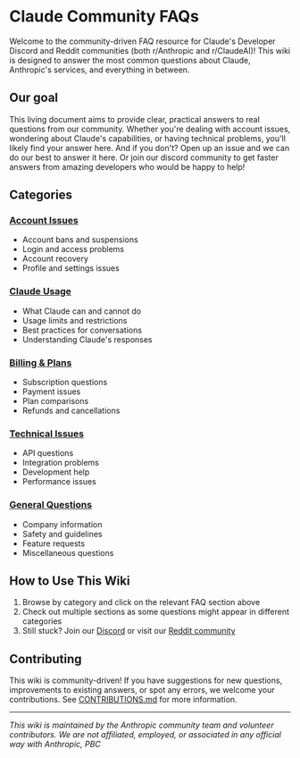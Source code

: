 # Claude Community FAQs

Welcome to the community-driven FAQ resource for Claude's Developer Discord and Reddit communities (both r/Anthropic and r/ClaudeAI)! This wiki is designed to answer the most common questions about Claude, Anthropic's services, and everything in between.

## Our goal

This living document aims to provide clear, practical answers to real questions from our community. Whether you're dealing with account issues, wondering about Claude's capabilities, or having technical problems, you'll likely find your answer here. And if you don't? Open up an issue and we can do our best to answer it here. Or join our discord <insert links> community to get faster answers from amazing developers who would be happy to help!

## Categories

### [Account Issues](<link to page>)
- Account bans and suspensions
- Login and access problems
- Account recovery
- Profile and settings issues

### [Claude Usage](<link to page>)
- What Claude can and cannot do
- Usage limits and restrictions
- Best practices for conversations
- Understanding Claude's responses

### [Billing & Plans](<link to page>)
- Subscription questions
- Payment issues
- Plan comparisons
- Refunds and cancellations

### [Technical Issues](<link to page>)
- API questions
- Integration problems
- Development help
- Performance issues

### [General Questions](<link to page>)
- Company information
- Safety and guidelines
- Feature requests
- Miscellaneous questions

## How to Use This Wiki

1. Browse by category and click on the relevant FAQ section above
3. Check out multiple sections as some questions might appear in different categories
4. Still stuck? Join our [Discord](<link to page>) or visit our [Reddit community](<link to page>)

## Contributing

This wiki is community-driven! If you have suggestions for new questions, improvements to existing answers, or spot any errors, we welcome your contributions. See [CONTRIBUTIONS.md](CONTRIBUTIONS.md) for more information.

---

*This wiki is maintained by the Anthropic community team and volunteer contributors. We are not affiliated, employed, or associated in any official way with Anthropic, PBC*        
